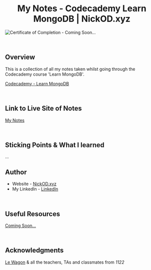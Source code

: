<h1 align="center">My Notes - Codecademy Learn MongoDB | NickOD.xyz</h1>

![Certificate of Completion - Coming Soon...]()

<br>

## Overview

This is a collection of all my notes taken whilst going through the Codecademy course 'Learn MongoDB'.

[Codecademy - Learn MongoDB](https://www.codecademy.com/learn/learn-mongodb)

<br>

## Link to Live Site of Notes

[My Notes](https://nick-odonoghue.github.io/codecademy-learn-mongodb/)

<br>

## Sticking Points & What I learned

...

## Author

- Website - [NickOD.xyz](http://www.NickOD.xyz)
- My LinkedIn - [LinkedIn](https://www.linkedin.com/in/nick-odonoghue/)

<br>

## Useful Resources

[Coming Soon...]()

<br>

## Acknowledgments

[Le Wagon](https://www.lewagon.com/) & all the teachers, TAs and classmates from <em>1122</em>
